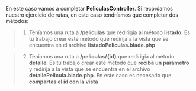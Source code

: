 En este caso vamos a completar **PeliculasController**. Si recordamos nuestro ejercicio de rutas, en este caso tendríamos que completar dos métodos:

> 1. Teníamos una ruta a **/peliculas** que redirigía al método **listado**. Es tu trabajo crear este método que redirija a la vista que se encuentra en el archivo **listadoPeliculas.blade.php** 

> 2. Teniamos una ruta a **/peliculas/{id}** que redirigía al método **detalle**. Es tu trabajo crear este método que **reciba un parámetro** y redirija a la vista que se encuentra en el archivo **detallePelicula.blade.php**. En este caso es necesario que **compartas el id con la vista**
